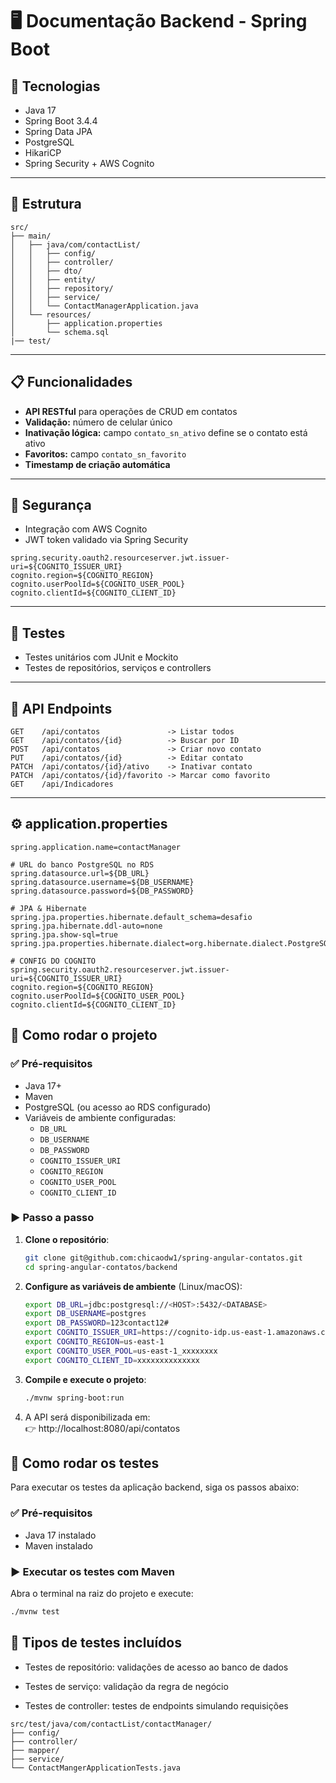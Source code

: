 # 🖥️ Documentação Backend - Spring Boot

## 🔧 Tecnologias

- Java 17
- Spring Boot 3.4.4
- Spring Data JPA
- PostgreSQL
- HikariCP
- Spring Security + AWS Cognito

---

## 📁 Estrutura

```
src/
├── main/
│   ├── java/com/contactList/
│   │   ├── config/
│   │   ├── controller/
│   │   ├── dto/
│   │   ├── entity/
│   │   ├── repository/
│   │   ├── service/
│   │   └── ContactManagerApplication.java
│   └── resources/
│       ├── application.properties
│       └── schema.sql
|── test/
```

---

## 📋 Funcionalidades

- **API RESTful** para operações de CRUD em contatos
- **Validação:** número de celular único
- **Inativação lógica:** campo `contato_sn_ativo` define se o contato está ativo
- **Favoritos:** campo `contato_sn_favorito`
- **Timestamp de criação automática**

---

## 🔐 Segurança

- Integração com AWS Cognito
- JWT token validado via Spring Security

```properties
spring.security.oauth2.resourceserver.jwt.issuer-uri=${COGNITO_ISSUER_URI}
cognito.region=${COGNITO_REGION}
cognito.userPoolId=${COGNITO_USER_POOL}
cognito.clientId=${COGNITO_CLIENT_ID}
```

---

## 🧪 Testes

- Testes unitários com JUnit e Mockito
- Testes de repositórios, serviços e controllers

---

## 🔗 API Endpoints

```
GET    /api/contatos               -> Listar todos
GET    /api/contatos/{id}          -> Buscar por ID
POST   /api/contatos               -> Criar novo contato
PUT    /api/contatos/{id}          -> Editar contato
PATCH  /api/contatos/{id}/ativo    -> Inativar contato
PATCH  /api/contatos/{id}/favorito -> Marcar como favorito
GET    /api/Indicadores
```

---

## ⚙️ application.properties

```properties
spring.application.name=contactManager

# URL do banco PostgreSQL no RDS
spring.datasource.url=${DB_URL}
spring.datasource.username=${DB_USERNAME}
spring.datasource.password=${DB_PASSWORD}

# JPA & Hibernate
spring.jpa.properties.hibernate.default_schema=desafio
spring.jpa.hibernate.ddl-auto=none
spring.jpa.show-sql=true
spring.jpa.properties.hibernate.dialect=org.hibernate.dialect.PostgreSQLDialect

# CONFIG DO COGNITO
spring.security.oauth2.resourceserver.jwt.issuer-uri=${COGNITO_ISSUER_URI}
cognito.region=${COGNITO_REGION}
cognito.userPoolId=${COGNITO_USER_POOL}
cognito.clientId=${COGNITO_CLIENT_ID}
```

## 🚀 Como rodar o projeto

### ✅ Pré-requisitos

- Java 17+
- Maven
- PostgreSQL (ou acesso ao RDS configurado)
- Variáveis de ambiente configuradas:
  - `DB_URL`
  - `DB_USERNAME`
  - `DB_PASSWORD`
  - `COGNITO_ISSUER_URI`
  - `COGNITO_REGION`
  - `COGNITO_USER_POOL`
  - `COGNITO_CLIENT_ID`

### ▶️ Passo a passo

1. **Clone o repositório**:

   ```bash
   git clone git@github.com:chicaodw1/spring-angular-contatos.git
   cd spring-angular-contatos/backend
   ```

2. **Configure as variáveis de ambiente** (Linux/macOS):

   ```bash
   export DB_URL=jdbc:postgresql://<HOST>:5432/<DATABASE>
   export DB_USERNAME=postgres
   export DB_PASSWORD=123contact12#
   export COGNITO_ISSUER_URI=https://cognito-idp.us-east-1.amazonaws.com/us-east-1_xxxxxxxx
   export COGNITO_REGION=us-east-1
   export COGNITO_USER_POOL=us-east-1_xxxxxxxx
   export COGNITO_CLIENT_ID=xxxxxxxxxxxxxx
   ```

3. **Compile e execute o projeto**:

   ```bash
   ./mvnw spring-boot:run
   ```

4. A API será disponibilizada em:  
   👉 http://localhost:8080/api/contatos

## 🧪 Como rodar os testes

Para executar os testes da aplicação backend, siga os passos abaixo:

### ✅ Pré-requisitos

- Java 17 instalado
- Maven instalado

### ▶️ Executar os testes com Maven

Abra o terminal na raiz do projeto e execute:

```bash
./mvnw test
```

## 🧪 Tipos de testes incluídos

- Testes de repositório: validações de acesso ao banco de dados

- Testes de serviço: validação da regra de negócio

- Testes de controller: testes de endpoints simulando requisições

```
src/test/java/com/contactList/contactManager/
├── config/
├── controller/
├── mapper/
├── service/
└── ContactMangerApplicationTests.java
```
